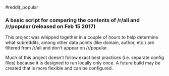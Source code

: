 #reddit_popular

### A basic script for comparing the contents of /r/all and /r/popular (released on Feb 15 2017)

This project was whipped together in a couple of hours to help determine what subreddits, among 
other data points (like domain, author, etc.) are filtered from /r/all and don't appear 
on /r/popular.

Much of this project doesn't follow exact best practices (i.e. separate config files) because it is 
designed to run locally only once. A future build may be created that is more flexible and 
can be configured.